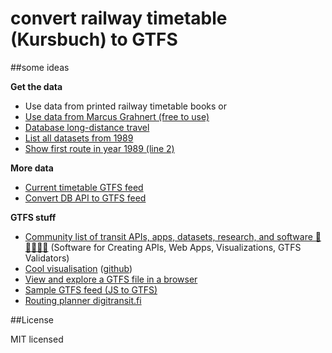 # convert railway timetable (Kursbuch) to GTFS

##some ideas

**Get the data**

* Use data from printed railway timetable books or
* [Use data from Marcus Grahnert (free to use)](http://www.grahnert.de/fernbahn/datenbank/)
* [Database long-distance travel](http://grahnert.de/fernbahn/datenbank/suche/)
* [List all datasets from 1989](http://grahnert.de/fernbahn/datenbank/suche/index.php?fahrplan_jahr=1989)
* [Show first route in year 1989 (line 2)](http://grahnert.de/fernbahn/datenbank/suche/index.php?fahrplan_jahr=1989&zug_id=19890100002)

**More data**

* [Current timetable GTFS feed](https://github.com/fredlockheed/db-fv-gtfs)
* [Convert DB API to GTFS feed](https://github.com/patrickbr/db-api-to-gtfs)

**GTFS stuff**

* [Community list of transit APIs, apps, datasets, research, and software 🚌🌟🚋🌟🚂](https://github.com/CUTR-at-USF/awesome-transit) (Software for Creating APIs, Web Apps, Visualizations, GTFS Validators)
* [Cool visualisation](http://transportnetworks.cs.aalto.fi/webviz/) ([github](https://github.com/CxAalto/gtfspy-webviz))
* [View and explore a GTFS file in a browser](https://gtfs.pleasantprogrammer.com/)
* [Sample GTFS feed (JS to GTFS)](https://github.com/public-transport/sample-gtfs-feed)
* [Routing planner digitransit.fi](https://digitransit.fi/)

##License

MIT licensed
